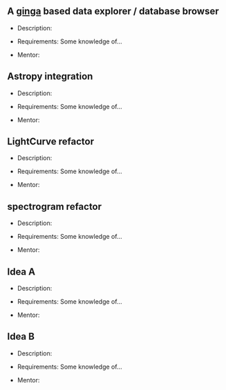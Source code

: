 ## A [ginga](http://ejeschke.github.io/ginga/) based data explorer / database browser 

* Description: 

* Requirements: Some knowledge of...

* Mentor: 
## Astropy integration

* Description: 

* Requirements: Some knowledge of...

* Mentor: 
## LightCurve refactor

* Description: 

* Requirements: Some knowledge of...

* Mentor: 
## spectrogram refactor

* Description: 

* Requirements: Some knowledge of...

* Mentor: 
## Idea A

* Description: 

* Requirements: Some knowledge of...

* Mentor: 

## Idea B

* Description: 

* Requirements: Some knowledge of...

* Mentor: 

